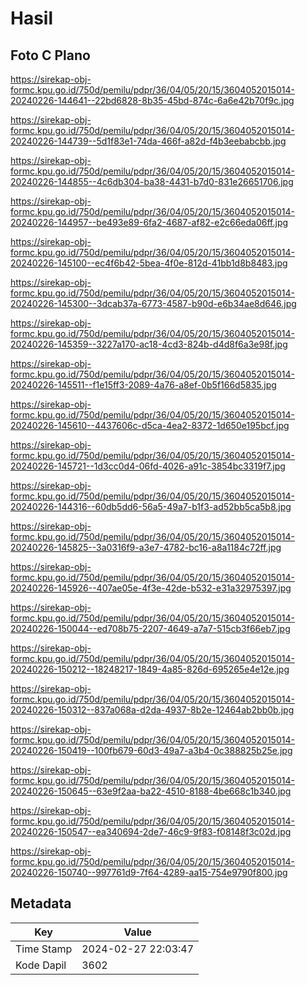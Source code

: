 # Hasil

## Foto C Plano

https://sirekap-obj-formc.kpu.go.id/750d/pemilu/pdpr/36/04/05/20/15/3604052015014-20240226-144641--22bd6828-8b35-45bd-874c-6a6e42b70f9c.jpg

https://sirekap-obj-formc.kpu.go.id/750d/pemilu/pdpr/36/04/05/20/15/3604052015014-20240226-144739--5d1f83e1-74da-466f-a82d-f4b3eebabcbb.jpg

https://sirekap-obj-formc.kpu.go.id/750d/pemilu/pdpr/36/04/05/20/15/3604052015014-20240226-144855--4c6db304-ba38-4431-b7d0-831e26651706.jpg

https://sirekap-obj-formc.kpu.go.id/750d/pemilu/pdpr/36/04/05/20/15/3604052015014-20240226-144957--be493e89-6fa2-4687-af82-e2c66eda06ff.jpg

https://sirekap-obj-formc.kpu.go.id/750d/pemilu/pdpr/36/04/05/20/15/3604052015014-20240226-145100--ec4f6b42-5bea-4f0e-812d-41bb1d8b8483.jpg

https://sirekap-obj-formc.kpu.go.id/750d/pemilu/pdpr/36/04/05/20/15/3604052015014-20240226-145300--3dcab37a-6773-4587-b90d-e6b34ae8d646.jpg

https://sirekap-obj-formc.kpu.go.id/750d/pemilu/pdpr/36/04/05/20/15/3604052015014-20240226-145359--3227a170-ac18-4cd3-824b-d4d8f6a3e98f.jpg

https://sirekap-obj-formc.kpu.go.id/750d/pemilu/pdpr/36/04/05/20/15/3604052015014-20240226-145511--f1e15ff3-2089-4a76-a8ef-0b5f166d5835.jpg

https://sirekap-obj-formc.kpu.go.id/750d/pemilu/pdpr/36/04/05/20/15/3604052015014-20240226-145610--4437606c-d5ca-4ea2-8372-1d650e195bcf.jpg

https://sirekap-obj-formc.kpu.go.id/750d/pemilu/pdpr/36/04/05/20/15/3604052015014-20240226-145721--1d3cc0d4-06fd-4026-a91c-3854bc3319f7.jpg

https://sirekap-obj-formc.kpu.go.id/750d/pemilu/pdpr/36/04/05/20/15/3604052015014-20240226-144316--60db5dd6-56a5-49a7-b1f3-ad52bb5ca5b8.jpg

https://sirekap-obj-formc.kpu.go.id/750d/pemilu/pdpr/36/04/05/20/15/3604052015014-20240226-145825--3a0316f9-a3e7-4782-bc16-a8a1184c72ff.jpg

https://sirekap-obj-formc.kpu.go.id/750d/pemilu/pdpr/36/04/05/20/15/3604052015014-20240226-145926--407ae05e-4f3e-42de-b532-e31a32975397.jpg

https://sirekap-obj-formc.kpu.go.id/750d/pemilu/pdpr/36/04/05/20/15/3604052015014-20240226-150044--ed708b75-2207-4649-a7a7-515cb3f66eb7.jpg

https://sirekap-obj-formc.kpu.go.id/750d/pemilu/pdpr/36/04/05/20/15/3604052015014-20240226-150212--18248217-1849-4a85-826d-695265e4e12e.jpg

https://sirekap-obj-formc.kpu.go.id/750d/pemilu/pdpr/36/04/05/20/15/3604052015014-20240226-150312--837a068a-d2da-4937-8b2e-12464ab2bb0b.jpg

https://sirekap-obj-formc.kpu.go.id/750d/pemilu/pdpr/36/04/05/20/15/3604052015014-20240226-150419--100fb679-60d3-49a7-a3b4-0c388825b25e.jpg

https://sirekap-obj-formc.kpu.go.id/750d/pemilu/pdpr/36/04/05/20/15/3604052015014-20240226-150645--63e9f2aa-ba22-4510-8188-4be668c1b340.jpg

https://sirekap-obj-formc.kpu.go.id/750d/pemilu/pdpr/36/04/05/20/15/3604052015014-20240226-150547--ea340694-2de7-46c9-9f83-f08148f3c02d.jpg

https://sirekap-obj-formc.kpu.go.id/750d/pemilu/pdpr/36/04/05/20/15/3604052015014-20240226-150740--997761d9-7f64-4289-aa15-754e9790f800.jpg


## Metadata

| Key        | Value               |
| ---------- | ------------------- |
| Time Stamp | 2024-02-27 22:03:47 |
| Kode Dapil | 3602                |



